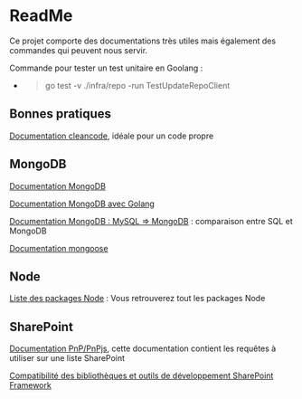 # ReadMe

Ce projet comporte des documentations très utiles mais également des commandes qui peuvent nous servir.


Commande pour tester un test unitaire en Goolang : 
- > go test -v ./infra/repo -run TestUpdateRepoClient

## Bonnes pratiques 

[Documentation cleancode](https://github.com/ryanmcdermott/clean-code-javascript), idéale pour un code propre

## MongoDB 

[Documentation MongoDB](https://www.mongodb.com/docs/mongodb-shell/run-commands/)

[Documentation MongoDB avec Golang](https://www.mongodb.com/docs/drivers/go/current/)

[Documentation MongoDB : MySQL => MongoDB](https://www.mongodb.com/docs/manual/reference/sql-comparison/) : comparaison entre SQL et MongoDB

[Documentation mongoose](https://mongoosejs.com/docs/typescript.html)

## Node 

[Liste des packages Node](https://nodejs.org/dist/) : Vous retrouverez tout les packages Node

## SharePoint

[Documentation PnP/PnPjs](https://pnp.github.io/pnpjs/sp/items/), cette documentation contient les requêtes à utiliser sur une liste SharePoint

[Compatibilité des bibliothèques et outils de développement SharePoint Framework](https://learn.microsoft.com/fr-fr/sharepoint/dev/spfx/compatibility)

